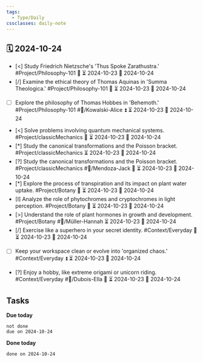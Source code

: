 ```yaml
---
tags:
  - Type/Daily
cssclasses: daily-note
---
```


## 🗓️ 2024-10-24

- [<] Study Friedrich Nietzsche's 'Thus Spoke Zarathustra.' #Project/Philosophy-101 🔺 ⏳ 2024-10-23 📅 2024-10-24
- [/] Examine the ethical theory of Thomas Aquinas in 'Summa Theologica.' #Project/Philosophy-101 🔼 ⏳ 2024-10-23 📅 2024-10-24
- [ ] Explore the philosophy of Thomas Hobbes in 'Behemoth.' #Project/Philosophy-101 #👤/Kowalski-Alice ⏫ ⏳ 2024-10-23 📅 2024-10-24
- [<] Solve problems involving quantum mechanical systems. #Project/classicMechanics 🔽 ⏳ 2024-10-23 📅 2024-10-24
- [*] Study the canonical transformations and the Poisson bracket. #Project/classicMechanics ⏳ 2024-10-23 📅 2024-10-24
- [?] Study the canonical transformations and the Poisson bracket. #Project/classicMechanics #👤/Mendoza-Jack 🔽 ⏳ 2024-10-23 📅 2024-10-24
- [*] Explore the process of transpiration and its impact on plant water uptake. #Project/Botany 🔺 ⏳ 2024-10-23 📅 2024-10-24
- [I] Analyze the role of phytochromes and cryptochromes in light perception. #Project/Botany 🔺 ⏳ 2024-10-23 📅 2024-10-24
- [>] Understand the role of plant hormones in growth and development. #Project/Botany #👤/Müller-Hannah ⏳ 2024-10-23 📅 2024-10-24
- [/] Exercise like a superhero in your secret identity. #Context/Everyday 🔼 ⏳ 2024-10-23 📅 2024-10-24
- [ ] Keep your workspace clean or evolve into 'organized chaos.' #Context/Everyday ⏫ ⏳ 2024-10-23 📅 2024-10-24
- [?] Enjoy a hobby, like extreme origami or unicorn riding. #Context/Everyday #👤/Dubois-Ella 🔼 ⏳ 2024-10-23 📅 2024-10-24

## Tasks

**Due today**

```tasks
not done
due on 2024-10-24
```

**Done today**

```tasks
done on 2024-10-24
```
            